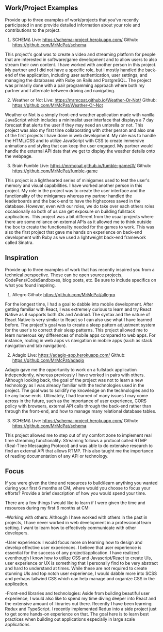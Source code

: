 ## Work/Project Examples
Provide up to three examples of work/projects that you’ve recently participated in and provide detailed information about your role and contributions to the project.

1. SCHEM∆
Live: https://schema-project.herokuapp.com/
Github: https://github.com/MrMcPat/schema

This project's goal was to create a video and streaming platform for people that are interested in software/game development and to allow users to also stream their own content. I have worked with another person in this project. My partner and I did not have a specific role, but I mostly handled the back-end of the application, including user authentication, user settings, and managing the databases with Ruby on Rails and PostgreSQL. The project was primarily done with a pair programming approach where both my partner and I alternate between driving and navigating.

2. Weather or Not
Live: https://mrmcpat.github.io/Weather-Or-Not/
Github: https://github.com/MrMcPat/Weather-Or-Not

Weather or Not is a simply front-end weather application made with vanilla JavaScript which includes a minimalist user interface that displays a 7 day forecast that alerts the user if they may need an umbrella or not. This project was also my first time collaborating with other person and also one of the first projects I have done in web development. My role was to handle the HTML/CSS and to utilize JavaScript with CSS to create immersive animations and styling that can keep the user engaged. My partner would handle the external API data that we get to display the weather details onto the webpage.

3. Brain Fumble
Live: https://mrmcpat.github.io/fumble-game/#/
Github: https://github.com/MrMcPat/fumble-game

This project is a lighthearted series of minigames used to test the user's memory and visual capabilities. I have worked another person in this project. My role in the project was to create the user interface and the functionality of the minigames whereas my partner handled the leaderboards and the back-end to have the highscores saved in the database. However, even with our roles, we do take over each others roles occasionally so both of us can get exposure on building fullstack applications. This project was a bit different from the usual projects where there are some reliance on external APIs as it allowed me to think outside the box to create the functionality needed for the games to work. This was also the first project that gave me hands on experience on back-end development with Ruby as we used a lightweight back-end framework called Sinatra.

## Inspiration

Provide up to three examples of work that has recently inspired you from a technical perspective. These can be open source projects, CodePens/CodeSandboxes, blog posts, etc. Be sure to include specifics on what you found inspiring.

1. Allegro
Github: https://github.com/MrMcPat/allegro

For the longest time, I had a goal to dabble into mobile development. After getting familiar with React, I was extremely curious to learn and try React Native as it supports both iOs and Android. The syntax and the nature of React Native is very similar to React so I can also use what I have learned before. The project's goal was to create a sleep pattern adjustment system for the user's to correct their sleep patterns. This project allowed me to learn numerous key differences of mobile apps compared to web apps. For instance, routing in web apps vs navigation in mobile apps (such as stack navigation and tab navigation).

2. Adagio
Live: https://adagio-app.herokuapp.com/
Github: https://github.com/MrMcPat/adagio

Adagio gave me the opportunity to work on a fullstack application independently, whereas previously I have worked in pairs with others. Although looking back, the goal of the project was not to learn a new technology as I was already familiar with the technologies used in the project. The goal was to solidify my knowledge on the technologies and to tie any loose ends. Ultimately, I had learned of many issues I may come across in the future, such as the importance of user experience, CORS policy with browsers, external API calls through the back-end rather than through the front-end, and how to manage many relational database tables.

3. SCHEM∆
Live: https://schema-project.herokuapp.com/
Github: https://github.com/MrMcPat/schema

This project allowed me to step out of my comfort zone to implement real time streaming functionality. Streaming follows a protocol called RTMP (Real-Time Messaging Protocol) and was able to do extensive research to find an external API that allows RTMP. This also taught me the importance of reading documentation of any API or technology.

## Focus

If you were given the time and resources to build/learn anything you wanted during your first 6 months at CM, where would you choose to focus your efforts? Provide a brief description of how you would spend your time.

There are a few things I would like to learn if I were given the time and resources during my first 6 months at CM:

-Working with others: Although I have worked with others in the past in projects, I have never worked in web development in a professional team setting. I want to learn how to effectively communicate with other developers.

-User experience: I would focus more on learning how to design and develop effective user experiences. I believe that user experience is essential for the success of any project/application. I have realized eventhough I know how to utilize CSS and Javascript/React to create UIs, user experience or UX is something that I personally find to be very abstract and hard to understand at times. While these are not required to create stunning UIs and top notch user experience, I would dabble more into SCSS and perhaps tailwind CSS which can help manage and organize CSS in the application.

-Front-end libraries and technologies: Aside from building beautiful user experience, I would also like to spend my time diving deeper into React and the extensive amount of libraries out there. Recently I have been learning Redux and TypeScript. I recently implemented Redux into a side project just to get some hands-on experience on that. The goal here is to learn best practices when building out applications especially in large scale applications.
